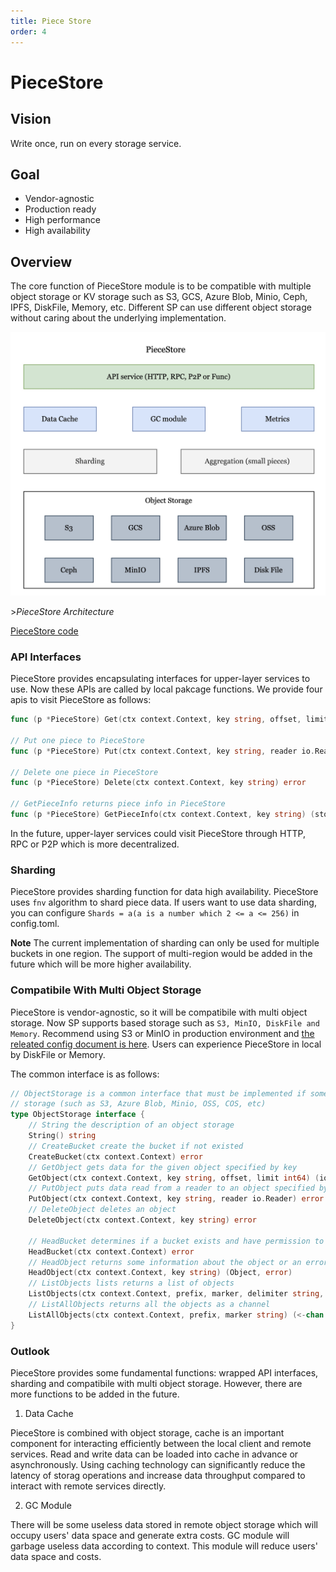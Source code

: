 ```yaml
---
title: Piece Store
order: 4
---
```


# PieceStore

## Vision

Write once, run on every storage service.

## Goal

- Vendor-agnostic
- Production ready
- High performance
- High availability

## Overview

The core function of PieceStore module is to be compatible with multiple object storage or KV storage such as S3, GCS, Azure Blob, Minio, Ceph, IPFS, DiskFile, Memory, etc. Different SP can use different object storage without caring about the underlying implementation.

![SP-piece-store-arch](../../../../static/asset/11-SP-Piecestore-Arch.jpg)

<div style={{textAlign:'center'}}>><i>PieceStore Architecture</i></div>

[PieceStore code](https://github.com/bnb-chain/greenfield-storage-provider/tree/master/store/piecestore)

### API Interfaces

PieceStore provides encapsulating interfaces for upper-layer services to use.
Now these APIs are called by local pakcage functions. We provide four apis to visit PieceStore as follows:

```go
func (p *PieceStore) Get(ctx context.Context, key string, offset, limit int64) (io.ReadCloser, error)

// Put one piece to PieceStore
func (p *PieceStore) Put(ctx context.Context, key string, reader io.Reader) error

// Delete one piece in PieceStore
func (p *PieceStore) Delete(ctx context.Context, key string) error

// GetPieceInfo returns piece info in PieceStore
func (p *PieceStore) GetPieceInfo(ctx context.Context, key string) (storage.Object, error)
```

In the future, upper-layer services could visit PieceStore through HTTP, RPC or P2P which is more decentralized.

### Sharding

PieceStore provides sharding function for data high availability. PieceStore uses `fnv` algorithm to shard piece data. If users want to use data sharding, you can configure `Shards = a(a is a number which 2 <= a <= 256)` in config.toml.

**Note** The current implementation of sharding can only be used for multiple buckets in one region. The support of multi-region would be added in the future which will be more higher availability.

### Compatibile With Multi Object Storage

PieceStore is vendor-agnostic, so it will be compatibile with multi object storage. Now SP supports based storage such as `S3, MinIO, DiskFile and Memory`.
Recommend using S3 or MinIO in production environment and [the releated config document is here](https://github.com/bnb-chain/greenfield-storage-provider/blob/master/store/piecestore/README.md). Users can experience PieceStore in local by DiskFile or Memory.

The common interface is as follows:

```go
// ObjectStorage is a common interface that must be implemented if some users want to use an object
// storage (such as S3, Azure Blob, Minio, OSS, COS, etc)
type ObjectStorage interface {
    // String the description of an object storage
    String() string
    // CreateBucket create the bucket if not existed
    CreateBucket(ctx context.Context) error
    // GetObject gets data for the given object specified by key
    GetObject(ctx context.Context, key string, offset, limit int64) (io.ReadCloser, error)
    // PutObject puts data read from a reader to an object specified by key
    PutObject(ctx context.Context, key string, reader io.Reader) error
    // DeleteObject deletes an object
    DeleteObject(ctx context.Context, key string) error

    // HeadBucket determines if a bucket exists and have permission to access it
    HeadBucket(ctx context.Context) error
    // HeadObject returns some information about the object or an error if not found
    HeadObject(ctx context.Context, key string) (Object, error)
    // ListObjects lists returns a list of objects
    ListObjects(ctx context.Context, prefix, marker, delimiter string, limit int64) ([]Object, error)
    // ListAllObjects returns all the objects as a channel
    ListAllObjects(ctx context.Context, prefix, marker string) (<-chan Object, error)
}
```

### Outlook

PieceStore provides some fundamental functions: wrapped API interfaces, sharding and compatibile with multi object storage. However, there are more functions to be added in the future. 

1. Data Cache

PieceStore is combined with object storage, cache is an important component for interacting efficiently between the local client and remote services. Read and write data can be loaded into cache in advance or asynchronously. Using caching technology can significantly reduce the latency of storag operations and increase data throughput compared to interact with remote services directly.

2. GC Module

There will be some useless data stored in remote object storage which will occupy users' data space and generate extra costs. GC module will garbage useless data according to context. This module will reduce users' data space and costs.
